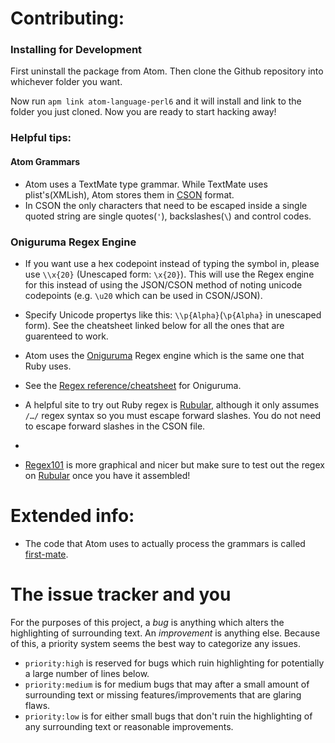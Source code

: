 # Contributing:

### Installing for Development
First uninstall the package from Atom. Then clone the Github repository into whichever folder you want.

Now run `apm link atom-language-perl6` and it will install and link to the folder you just cloned. Now you are ready to start hacking away!

### Helpful tips:

#### Atom Grammars

* Atom uses a TextMate type grammar. While TextMate uses plist's(XMLish),
  Atom stores them in [CSON][CSON] format.
* In CSON the only characters that need to be escaped inside a single quoted
  string are single quotes(`'`), backslashes(`\`) and control codes.

### Oniguruma Regex Engine
* If you want use a hex codepoint instead of typing the symbol in, please use `\\x{20}` (Unescaped form: `\x{20}`).
  This will use the Regex engine for this instead of using the JSON/CSON method
  of noting unicode codepoints (e.g. `\u20` which can be used in CSON/JSON).
* Specify Unicode propertys like this: `\\p{Alpha}`(`\p{Alpha}` in unescaped form). See the cheatsheet linked below for all the ones that are guarenteed to work.

* Atom uses the [Oniguruma][Oniguruma] Regex engine which is the same one that Ruby uses.
* See the [Regex reference/cheatsheet][Oniguruma-RE] for Oniguruma.

* A helpful site to try out Ruby regex is [Rubular][Rubular], although it only assumes `/…/` regex syntax so you must escape forward slashes. You do not need to escape forward slashes in the CSON file.
*
* [Regex101](regex101.com) is more graphical and nicer but make
  sure to test out the regex on [Rubular][Rubular] once you have it assembled!

# Extended info:

* The code that Atom uses to actually process the grammars is called
  [first-mate][first-mate].


# The issue tracker and you
For the purposes of this project, a *bug* is anything which alters the
highlighting of surrounding text. An *improvement* is anything else. Because
of this, a priority system seems the best way to categorize any issues.

* `priority:high` is reserved for bugs which ruin highlighting for potentially
  a large number of lines below.
* `priority:medium` is for medium bugs that may after a small amount of surrounding
  text or missing features/improvements that are glaring flaws.
* `priority:low` is for either small bugs that don't ruin the highlighting of
  any surrounding text or reasonable improvements.



[CSON]: https://github.com/bevry/cson
[Rubular]: http://rubular.com/
[Oniguruma]: https://en.wikipedia.org/wiki/Oniguruma
[Oniguruma-RE]: https://github.com/kkos/oniguruma/blob/master/doc/RE
[first-mate]: https://github.com/atom/first-mate
